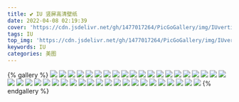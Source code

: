 ```yaml
---
title: 💕 IU 竖屏高清壁纸
date: 2022-04-08 02:19:39
cover: 'https://cdn.jsdelivr.net/gh/1477017264/PicGoGallery/img/IUvertical37.jpg'
tags: IU
top_img: 'https://cdn.jsdelivr.net/gh/1477017264/PicGoGallery/img/IUvertical39.jpg'
keywords: IU
categories: 美图
---
```


{% gallery %}
![](https://cdn.jsdelivr.net/gh/1477017264/PicGoGallery/img/IUvertical1.jpg)
![](https://cdn.jsdelivr.net/gh/1477017264/PicGoGallery/img/IUvertical2.jpg)
![](https://cdn.jsdelivr.net/gh/1477017264/PicGoGallery/img/IUvertical3.jpg)
![](https://cdn.jsdelivr.net/gh/1477017264/PicGoGallery/img/IUvertical4.jpg)
![](https://cdn.jsdelivr.net/gh/1477017264/PicGoGallery/img/IUvertical5.jpg)
![](https://cdn.jsdelivr.net/gh/1477017264/PicGoGallery/img/IUvertical6.jpg)
![](https://cdn.jsdelivr.net/gh/1477017264/PicGoGallery/img/IUvertical7.jpg)
![](https://cdn.jsdelivr.net/gh/1477017264/PicGoGallery/img/IUvertical8.jpg)
![](https://cdn.jsdelivr.net/gh/1477017264/PicGoGallery/img/IUvertical9.jpg)
![](https://cdn.jsdelivr.net/gh/1477017264/PicGoGallery/img/IUvertical10.jpg)
![](https://cdn.jsdelivr.net/gh/1477017264/PicGoGallery/img/IUvertical11.jpg)
![](https://cdn.jsdelivr.net/gh/1477017264/PicGoGallery/img/IUvertical12.jpg)
![](https://cdn.jsdelivr.net/gh/1477017264/PicGoGallery/img/IUvertical13.jpg)
![](https://cdn.jsdelivr.net/gh/1477017264/PicGoGallery/img/IUvertical14.jpg)
![](https://cdn.jsdelivr.net/gh/1477017264/PicGoGallery/img/IUvertical15.jpg)
![](https://cdn.jsdelivr.net/gh/1477017264/PicGoGallery/img/IUvertical16.jpg)
![](https://cdn.jsdelivr.net/gh/1477017264/PicGoGallery/img/IUvertical17.jpg)
![](https://cdn.jsdelivr.net/gh/1477017264/PicGoGallery/img/IUvertical18.jpg)
![](https://cdn.jsdelivr.net/gh/1477017264/PicGoGallery/img/IUvertical19.jpg)
![](https://cdn.jsdelivr.net/gh/1477017264/PicGoGallery/img/IUvertical20.jpg)
![](https://cdn.jsdelivr.net/gh/1477017264/PicGoGallery/img/IUvertical21.jpg)
![](https://cdn.jsdelivr.net/gh/1477017264/PicGoGallery/img/IUvertical22.jpg)
![](https://cdn.jsdelivr.net/gh/1477017264/PicGoGallery/img/IUvertical23.jpg)
![](https://cdn.jsdelivr.net/gh/1477017264/PicGoGallery/img/IUvertical24.jpg)
![](https://cdn.jsdelivr.net/gh/1477017264/PicGoGallery/img/IUvertical25.jpg)
![](https://cdn.jsdelivr.net/gh/1477017264/PicGoGallery/img/IUvertical26.jpg)
![](https://cdn.jsdelivr.net/gh/1477017264/PicGoGallery/img/IUvertical27.jpg)
![](https://cdn.jsdelivr.net/gh/1477017264/PicGoGallery/img/IUvertical28.jpg)
![](https://cdn.jsdelivr.net/gh/1477017264/PicGoGallery/img/IUvertical29.jpg)
![](https://cdn.jsdelivr.net/gh/1477017264/PicGoGallery/img/IUvertical30.jpg)
![](https://cdn.jsdelivr.net/gh/1477017264/PicGoGallery/img/IUvertical31.jpg)
![](https://cdn.jsdelivr.net/gh/1477017264/PicGoGallery/img/IUvertical32.jpg)
![](https://cdn.jsdelivr.net/gh/1477017264/PicGoGallery/img/IUvertical33.jpg)
![](https://cdn.jsdelivr.net/gh/1477017264/PicGoGallery/img/IUvertical34.jpg)
![](https://cdn.jsdelivr.net/gh/1477017264/PicGoGallery/img/IUvertical35.jpg)
![](https://cdn.jsdelivr.net/gh/1477017264/PicGoGallery/img/IUvertical36.jpg)
![](https://cdn.jsdelivr.net/gh/1477017264/PicGoGallery/img/IUvertical37.jpg)
![](https://cdn.jsdelivr.net/gh/1477017264/PicGoGallery/img/IUvertical38.jpg)
![](https://cdn.jsdelivr.net/gh/1477017264/PicGoGallery/img/IUvertical39.jpg)
![](https://cdn.jsdelivr.net/gh/1477017264/PicGoGallery/img/IUvertical40.jpg)
![](https://cdn.jsdelivr.net/gh/1477017264/PicGoGallery/img/IUvertical41.jpg)
![](https://cdn.jsdelivr.net/gh/1477017264/PicGoGallery/img/IUvertical42.jpg)
{% endgallery %}
